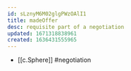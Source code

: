 ```yaml
---
id: sLznyM6M02glgPWzOAlI1
title: madeOffer
desc: requisite part of a negotiation
updated: 1671318838961
created: 1636431555965
---
```




- [[c.Sphere]] #negotiation

